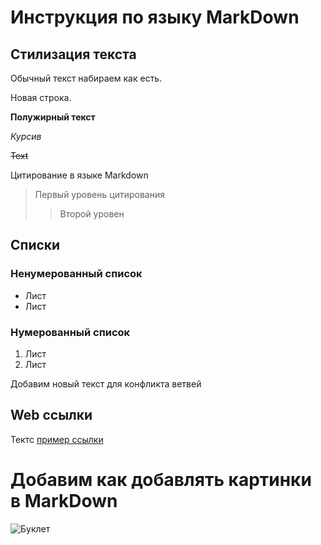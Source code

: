 # Инструкция по языку MarkDown

## Стилизация текста
Обычный текст набираем как есть.

Новая строка. 

**Полужирный текст**

*Курсив*

~~Text~~

Цитирование в языке Markdown
> Первый уровень цитирования
>> Второй уровен

## Списки
### Ненумерованный список
* Лист
* Лист

### Нумерованный список
1. Лист
2. Лист

Добавим новый текст для конфликта ветвей

## Web ссылки
Тектс [пример ссылки](http.example.com "Текст ссылки")


# Добавим как добавлять картинки в MarkDown
![Буклет](123.jpeg)